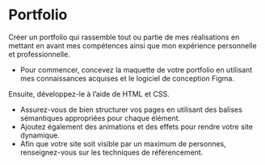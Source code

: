   # Portfolio
  
Créer un portfolio qui rassemble tout ou partie de mes réalisations en mettant
en avant mes compétences ainsi que mon expérience personnelle et professionnelle.


- Pour commencer, concevez la maquette de votre portfolio en utilisant mes connaissances acquises et le logiciel de conception Figma.

Ensuite, développez-le à l’aide de HTML et CSS.
- Assurez-vous de bien structurer vos pages en utilisant des balises sémantiques appropriées pour chaque élément.
- Ajoutez également des animations et des effets pour rendre votre site dynamique.
- Afin que votre site soit visible par un maximum de personnes, renseignez-vous sur les techniques de référencement.
